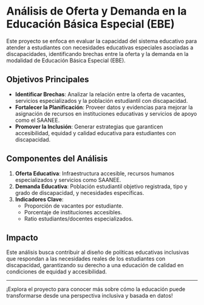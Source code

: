 # **Análisis de Oferta y Demanda en la Educación Básica Especial (EBE)**  

Este proyecto se enfoca en evaluar la capacidad del sistema educativo para atender a estudiantes con necesidades educativas especiales asociadas a discapacidades, identificando brechas entre la oferta y la demanda en la modalidad de Educación Básica Especial (EBE).  

## **Objetivos Principales**  
- **Identificar Brechas**: Analizar la relación entre la oferta de vacantes, servicios especializados y la población estudiantil con discapacidad.  
- **Fortalecer la Planificación**: Proveer datos y evidencias para mejorar la asignación de recursos en instituciones educativas y servicios de apoyo como el SAANEE.  
- **Promover la Inclusión**: Generar estrategias que garanticen accesibilidad, equidad y calidad educativa para estudiantes con discapacidad.  

## **Componentes del Análisis**  
1. **Oferta Educativa**: Infraestructura accesible, recursos humanos especializados y servicios como SAANEE.  
2. **Demanda Educativa**: Población estudiantil objetivo registrada, tipo y grado de discapacidad, y necesidades específicas.  
3. **Indicadores Clave**:  
   - Proporción de vacantes por estudiante.  
   - Porcentaje de instituciones accesibles.  
   - Ratio estudiantes/docentes especializados.  

## **Impacto**  
Este análisis busca contribuir al diseño de políticas educativas inclusivas que respondan a las necesidades reales de los estudiantes con discapacidad, garantizando su derecho a una educación de calidad en condiciones de equidad y accesibilidad.  

---

¡Explora el proyecto para conocer más sobre cómo la educación puede transformarse desde una perspectiva inclusiva y basada en datos!



